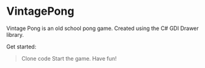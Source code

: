 # VintagePong

Vintage Pong is an old school pong game. Created using the C# GDI Drawer library.

Get started:
  > Clone code
  > Start the game. Have fun!
